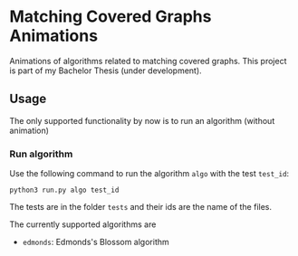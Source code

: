 # Matching Covered Graphs Animations

Animations of algorithms related to matching covered graphs. This project is part of my Bachelor Thesis (under development).

## Usage

The only supported functionality by now is to run an algorithm (without animation)

### Run algorithm

Use the following command to run the algorithm `algo` with the test `test_id`:

```
python3 run.py algo test_id
```

The tests are in the folder `tests` and their ids are the name of the files.

The currently supported algorithms are

* `edmonds`: Edmonds's Blossom algorithm